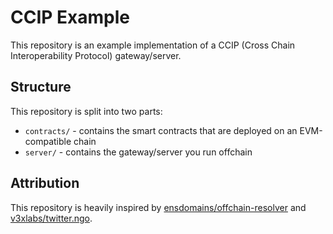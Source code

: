 # CCIP Example

This repository is an example implementation of a CCIP (Cross Chain Interoperability Protocol) gateway/server.

## Structure

This repository is split into two parts:

- `contracts/` - contains the smart contracts that are deployed on an EVM-compatible chain
- `server/` - contains the gateway/server you run offchain

## Attribution

This repository is heavily inspired by [ensdomains/offchain-resolver](https://github.com/ensdomains/offchain-resolver) and [v3xlabs/twitter.ngo](https://github.com/v3xlabs/twitter.ngo).